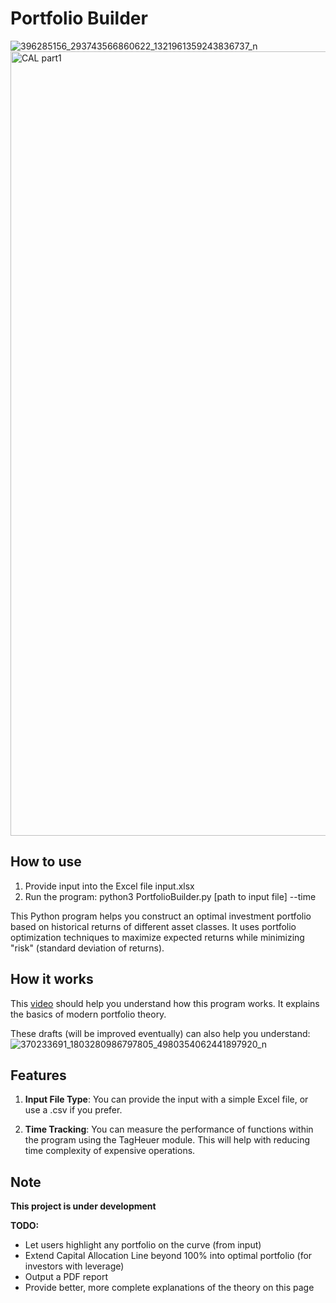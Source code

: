 # Portfolio Builder
![396285156_293743566860622_1321961359243836737_n](https://github.com/willburgir/PortfolioBuilder/assets/68487952/3f7fa114-0c28-47e1-82a7-a9de5ea9a9ea)
<img width="1255" alt="CAL part1" src="https://github.com/willburgir/PortfolioBuilder/assets/68487952/32931f1f-fb53-484f-96d2-535910621001">

## How to use
1. Provide input into the Excel file input.xlsx
2. Run the program:
   python3 PortfolioBuilder.py [path to input file] --time

This Python program helps you construct an optimal investment portfolio based on historical returns of different asset classes. It uses portfolio optimization techniques to maximize expected returns while minimizing "risk" (standard deviation of returns).

## How it works
This [video](https://www.youtube.com/watch?v=x45D7sIb9Mw) should help you understand how this program works. It explains the basics of modern portfolio theory. 

These drafts (will be improved eventually) can also help you understand:
![370233691_1803280986797805_4980354062441897920_n](https://github.com/willburgir/PortfolioBuilder/assets/68487952/54e9ab93-b222-4377-aa27-25f2af3f613e)


## Features

1. **Input File Type**: You can provide the input with a simple Excel file, or use a .csv if you prefer.

2. **Time Tracking**: You can measure the performance of functions within the program using the TagHeuer module. This will help with reducing time complexity of expensive operations. 

## Note
**This project is under development**

**TODO:** 
- Let users highlight any portfolio on the curve (from input)
- Extend Capital Allocation Line beyond 100% into optimal portfolio (for investors with leverage)
- Output a PDF report
- Provide better, more complete explanations of the theory on this page
